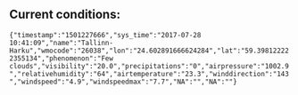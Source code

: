 ## Current conditions: 
 ``` {"timestamp":"1501227666","sys_time":"2017-07-28 10:41:09","name":"Tallinn-Harku","wmocode":"26038","lon":"24.602891666624284","lat":"59.398122222355134","phenomenon":"Few clouds","visibility":"20.0","precipitations":"0","airpressure":"1002.9","relativehumidity":"64","airtemperature":"23.3","winddirection":"143","windspeed":"4.9","windspeedmax":"7.7","NA":"","NA":""} ```

